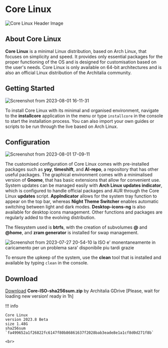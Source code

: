 # Core Linux 

![Core Linux Header Image](https://github.com/ArchItalia/site/assets/117321045/3dcdd1a1-e9d2-4dde-bd99-8404541a643b)

## About Core Linux

**Core Linux** is a minimal Linux distribution, based on Arch Linux, that focuses on simplicity and speed. It provides only essential packages for the proper functioning of the OS and is designed for customisation based on the user's needs. Core Linux is only available on 64-bit architectures and is also an official Linux distribution of the Architalia community. 

## Getting Started 

![Screenshot from 2023-08-01 16-11-31](https://github.com/ArchItalia/site/assets/117321045/b2365773-1bd9-4a78-be0b-0d02afb9f46a)


To install Core Linux with its minimal and organised environment, navigate to the **installcore** application in the menu or type `installcore` in the console to start the installation process. You can also import your own guides or scripts to be run through the live based on Arch Linux.

## Configuration
![Screenshot from 2023-08-01 17-09-11](https://github.com/ArchItalia/site/assets/117321045/555c977d-66f3-4f7d-8ebc-5e9bf3a86483)

The customised configuration of Core Linux comes with pre-installed packages such as **yay**, **timeshift**, and **AI-repo**, a repository that has other useful packages. The graphical environment comes with a minimalised version of **Gnome**, that has basic extensions that allow for convenient use. System updates can be managed easily with **Arch Linux updates indicator**, which is configured to handle official packages and AUR through the Core Linux **updates** script. **AppIndicator** allows for the system tray function to appear on the top bar, whereas **Night Theme Switcher** enables automatic switching between light and dark modes. **Desktop-icons-ng** is also available for desktop icons management. Other functions and packages are regularly added to the evolving distribution. 

The filesystem used is **btrfs**, with the creation of subvolumes **@** and **@home**, and **zram generator** is installed for swap management.

![Screenshot from 2023-07-27 20-54-10](#) la ISO e' monentaneamente in caricamento per un problema sara' disponibile piu tardi grazie

To ensure the upkeep of the system, use the **clean** tool that is installed and available by typing `clean` in the console.

## Download
[Download](#) **Core-ISO-sha256sum.zip** by Architalia GDrive [Please, wait for loading new version! ready in 1h]

!!! info
```
Core Linux
version 2023.8 Beta
size 1.48G
sha256sum `fa499652a1f26822fc6147f80b86861637f2028bab3eade8e1a1cf8d0d271f8b`

<br>
